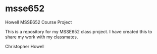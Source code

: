 msse652
=======

Howell MSSE652 Course Project

This is a repository for my MSSE652 class project. I have created this to share my work with my classmates.

Christopher Howell
